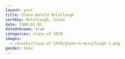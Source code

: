 ```yaml
---
layout: post
title: Glenn Harold McCullough
sortKey: McCullough, Glenn
date: 1900-01-01
dateUnknown: true
categories: class-of-1970
images:
  - /assets/class-of-1970/glenn-h-mccullough-1.png
gender: male
---
```

